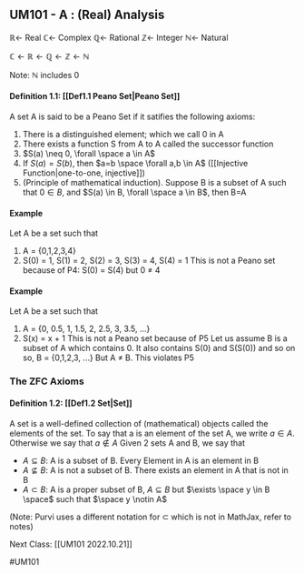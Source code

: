 ## UM101 - A : (Real) Analysis

$\mathbb{R} \leftarrow$ Real
$\mathbb{C} \leftarrow$ Complex
$\mathbb{Q} \leftarrow$ Rational
$\mathbb{Z} \leftarrow$ Integer
$\mathbb{N} \leftarrow$ Natural

$\mathbb{C} \leftarrow \mathbb{R} \leftarrow \mathbb{Q} \leftarrow \mathbb{Z} \leftarrow \mathbb{N}$

Note: $\mathbb{N}$ includes 0

#### Definition 1.1: [[Def1.1 Peano Set|Peano Set]]
A set A is said to be a Peano Set if it satifies the following axioms:
1. There is a distinguished element; which we call 0 in A
2. There exists a function S from A to A called the successor function
3. $S(a) \neq 0, \forall \space a \in A$
4. If $S(a) = S(b)$, then $a=b \space \forall a,b \in A$ ([[Injective Function|one-to-one, injective]])
5. (Principle of mathematical induction). Suppose B is a subset of A such that $0 \in B$, and $S(a) \in B, \forall \space a \in B$, then B=A

#### Example
Let A be a set such that 
1. A = {0,1,2,3,4}
2. S(0) = 1, S(1) = 2, S(2) = 3, S(3) = 4, S(4)  = 1
This is not a Peano set because of P4:  S(0) = S(4) but 0 $\neq$ 4

#### Example
Let A be a set such that
1. A = {0, 0.5, 1, 1.5, 2, 2.5, 3, 3.5, ...}
2. S(x) = x + 1
This is not a Peano set because of P5
Let us assume B is a subset of A which contains 0. It also contains S(0) and S(S(0)) and so on
so, B = {0,1,2,3, ...}
But A $\neq$ B. This violates P5 

### The ZFC Axioms

#### Definition 1.2: [[Def1.2 Set|Set]]
A set is a well-defined collection of (mathematical) objects called the elements of the set. To say that a is an element of the set A, we write $a \in A$. Otherwise we say that $a \notin A$ 
Given 2 sets A and B, we say that
* $A \subseteq B$: A is a subset of B. Every Element in A is an element in B
* $A \not\subseteq B$: A is not a subset of B. There exists an element in A that is not in B
* $A \subset B$: A is a proper subset of B, $A \subseteq B$ but $\exists \space y \in B \space$ such that $\space y \notin A$   

(Note: Purvi uses a different notation for $\subset$ which is not in MathJax, refer to notes)


Next Class: [[UM101 2022.10.21]]

#UM101
